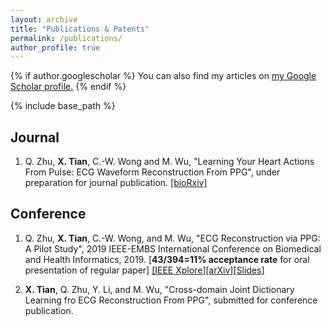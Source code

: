 ```yaml
---
layout: archive
title: "Publications & Patents"
permalink: /publications/
author_profile: true
---
```


{% if author.googlescholar %}
  You can also find my articles on <u><a href="{{author.googlescholar}}">my Google Scholar profile</a>.</u>
{% endif %}

{% include base_path %}

## Journal
1. Q. Zhu, **X. Tian**, C.-W. Wong and M. Wu, "Learning Your Heart Actions From Pulse: ECG Waveform Reconstruction From PPG", under preparation for journal publication. [[bioRxiv]](https://www.biorxiv.org/content/10.1101/815258v1)

## Conference
1. Q. Zhu, **X. Tian**, C.-W. Wong, and M. Wu, "ECG Reconstruction via PPG: A Pilot Study", 2019 IEEE-EMBS International Conference on Biomedical and Health Informatics, 2019. [**43/394=11% acceptance rate** for oral presentation of regular paper] [[IEEE Xplore]](https://ieeexplore.ieee.org/document/8834612)[[arXiv]](https://arxiv.org/abs/1904.10481)[[Slides]](https://sigport.org/documents/ecg-reconstruction-ppg-pilot-study)

2. **X. Tian**, Q. Zhu, Y. Li, and M. Wu, "Cross-domain Joint Dictionary Learning fro ECG Reconstruction From PPG", submitted for conference publication.
